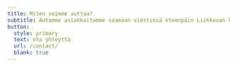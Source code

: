 ```yaml
---
title: Miten voimme auttaa?
subtitle: Autamme asiakkaitamme saamaan viestinsä eteenpäin Liikkuvan kuvan ja kuvitusten keinoin. Tuotamme pieniä ja suuria kokonaisuuksia. Yhteistyömme voi olla esimerkiksi tuotteen lanseeraus tai esittely, prosessin kuvaus tai erilaiset esitysten (powerpoint, prezi) sisään rakennettavat elementit kuvituksena, joiden avulla yleisösi ymmärtävät viestisi.
button:
  style: primary
  text: ota yhteyttä
  url: /contact/
  blank: true
---
```

